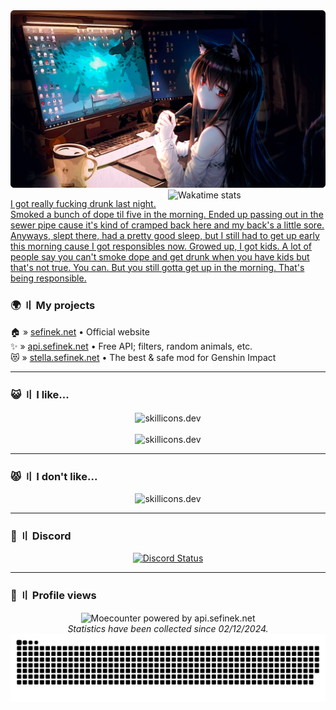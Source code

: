 <img src="images/neko.png" alt="Anime Girl Programming Wallpaper">

<a href="https://wakatime.com/@Sefinek" target="_blank">
	<img width="50%" align="right" src="https://github-readme-stats.vercel.app/api/wakatime?username=Sefinek&border_radius=13px&theme=dark&border_color=151515&range=all_time&custom_title=📊+〢+Sefinek%27s+Wakatime+stats" alt="Wakatime stats">
</a>

[I got really fucking drunk last night. Smoked a bunch of dope til five in the morning. Ended up passing out in the sewer pipe cause it's kind of cramped back here and my back's a little sore. Anyways, slept there, had a pretty good sleep, but I still had to get up early this morning cause I got responsibles now. Growed up, I got kids. A lot of people say you can't smoke dope and get drunk when you have kids but that's not true. You can. But you still gotta get up in the morning. That's being responsible.](https://www.youtube.com/watch?v=uQa1YyNOc_o)

### 🌍 〢 My projects
🏠 » [sefinek.net](https://sefinek.net) • Official website  
✨ » [api.sefinek.net](https://api.sefinek.net) • Free API; filters, random animals, etc.  
😻 » [stella.sefinek.net](https://stella.sefinek.net) • The best & safe mod for Genshin Impact  

[//]: # (🛒 » [market.sefinek.net]&#40;https://market.sefinek.net&#41; • Shop with game accounts, etc.)
<hr>

### 😺 〢 I like...
<div align="center">
    <img src="https://skillicons.dev/icons?i=html,css,js,nodejs,express,cs" height="50px" alt="skillicons.dev" align="center"><br><br>
    <img src="https://skillicons.dev/icons?i=idea,raspberrypi,cloudflare,mongo,linux,github,nginx" height="50px" alt="skillicons.dev">
</div>
<hr>

### 😾 〢 I don't like...
<div align="center">
    <img src="https://skillicons.dev/icons?i=visualstudio,php,mysql,python,cpp,wordpress,jquery" height="50px" alt="skillicons.dev">
</div>
<hr>

### 🌌 〢 Discord
<a href="https://sefinek.net" target="_blank">
    <div align="center"><img src="https://lanyard.cnrad.dev/api/561621386569973783?bg=151515&borderRadius=13px" width="47%" alt="Discord Status"></div>
</a>
<hr>

### 📃 〢 Profile views
<div align="center">
    <img src="https://api.sefinek.net/api/v2/moecounter/@Sefinek-GitHub-Profile?theme=rule34" alt="Moecounter powered by api.sefinek.net" title="Profile view statistics. They have been collected since 02/12/2024."><br>
    <i>Statistics have been collected since 02/12/2024.</i>
</div>

<div align="center">
    <img src="https://raw.githubusercontent.com/sefinek24/sefinek24/snake/github-snake-dark.svg" alt="Snake">
</div>
